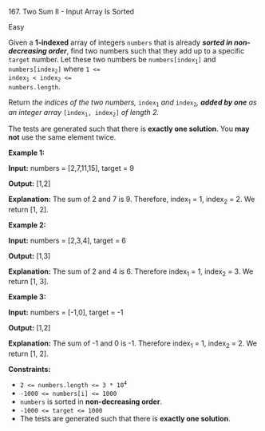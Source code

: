 ﻿167\. Two Sum II - Input Array Is Sorted

Easy

Given a **1-indexed** array of integers `numbers` that is already **_sorted in non-decreasing order_**, find two numbers such that they add up to a specific `target` number. Let these two numbers be <code>numbers[index<sub>1</sub>]</code> and <code>numbers[index<sub>2</sub>]</code> where <code>1 <= index<sub>1</sub> < index<sub>2</sub> <= numbers.length</code>.

Return _the indices of the two numbers,_ <code>index<sub>1</sub></code> _and_ <code>index<sub>2</sub></code>_, **added by one** as an integer array_ <code>[index<sub>1</sub>, index<sub>2</sub>]</code> _of length 2._

The tests are generated such that there is **exactly one solution**. You **may not** use the same element twice.

**Example 1:**

**Input:** numbers = [2,7,11,15], target = 9

**Output:** [1,2]

**Explanation:** The sum of 2 and 7 is 9. Therefore, index<sub>1</sub> = 1, index<sub>2</sub> = 2. We return [1, 2]. 

**Example 2:**

**Input:** numbers = [2,3,4], target = 6

**Output:** [1,3]

**Explanation:** The sum of 2 and 4 is 6. Therefore index<sub>1</sub> = 1, index<sub>2</sub> = 3. We return [1, 3]. 

**Example 3:**

**Input:** numbers = [\-1,0], target = -1

**Output:** [1,2]

**Explanation:** The sum of -1 and 0 is -1. Therefore index<sub>1</sub> = 1, index<sub>2</sub> = 2. We return [1, 2]. 

**Constraints:**

*   <code>2 <= numbers.length <= 3 * 10<sup>4</sup></code>
*   `-1000 <= numbers[i] <= 1000`
*   `numbers` is sorted in **non-decreasing order**.
*   `-1000 <= target <= 1000`
*   The tests are generated such that there is **exactly one solution**.
